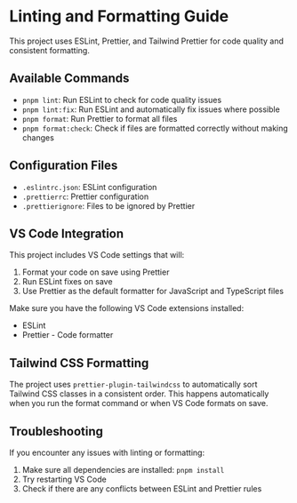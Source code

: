 # Linting and Formatting Guide

This project uses ESLint, Prettier, and Tailwind Prettier for code quality and consistent formatting.

## Available Commands

- `pnpm lint`: Run ESLint to check for code quality issues
- `pnpm lint:fix`: Run ESLint and automatically fix issues where possible
- `pnpm format`: Run Prettier to format all files
- `pnpm format:check`: Check if files are formatted correctly without making changes

## Configuration Files

- `.eslintrc.json`: ESLint configuration
- `.prettierrc`: Prettier configuration
- `.prettierignore`: Files to be ignored by Prettier

## VS Code Integration

This project includes VS Code settings that will:

1. Format your code on save using Prettier
2. Run ESLint fixes on save
3. Use Prettier as the default formatter for JavaScript and TypeScript files

Make sure you have the following VS Code extensions installed:

- ESLint
- Prettier - Code formatter

## Tailwind CSS Formatting

The project uses `prettier-plugin-tailwindcss` to automatically sort Tailwind CSS classes in a consistent order. This happens automatically when you run the format command or when VS Code formats on save.

## Troubleshooting

If you encounter any issues with linting or formatting:

1. Make sure all dependencies are installed: `pnpm install`
2. Try restarting VS Code
3. Check if there are any conflicts between ESLint and Prettier rules 